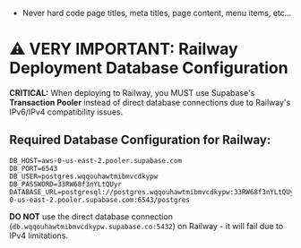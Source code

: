 - Never hard code page titles, meta titles, page content, menu items, etc...

# ⚠️ VERY IMPORTANT: Railway Deployment Database Configuration

**CRITICAL:** When deploying to Railway, you MUST use Supabase's **Transaction Pooler** instead of direct database connections due to Railway's IPv6/IPv4 compatibility issues.

## Required Database Configuration for Railway:

```
DB_HOST=aws-0-us-east-2.pooler.supabase.com
DB_PORT=6543
DB_USER=postgres.wqqouhawtmibmvcdkypw
DB_PASSWORD=33RW68f3nYLtQUyr
DATABASE_URL=postgresql://postgres.wqqouhawtmibmvcdkypw:33RW68f3nYLtQUyr@aws-0-us-east-2.pooler.supabase.com:6543/postgres
```

**DO NOT** use the direct database connection (`db.wqqouhawtmibmvcdkypw.supabase.co:5432`) on Railway - it will fail due to IPv4 limitations.